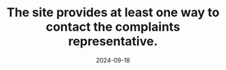 ---
N: '107'
Rubrique: Identification et contact
title: The site provides at least one way to contact the complaints representative.
abstract: 
categories: ["Identification and contact"]
agrege: O4107-E019
opquast: '4 107'
indiceebook: '19'
description: "Rule n° 019"
before: "018"
weight: "019"
after: "020"
actif: '1'
layout: rules
date: 2024-09-18
tags: ["", ""]
objectif: ["", ""]
Meo: [""]
Controle: [""
]
epubcheck: 
ace: 
humancheck: true
Source: ["Opquast"]
Referentiel: [""]
Steps: ["", ""]
---